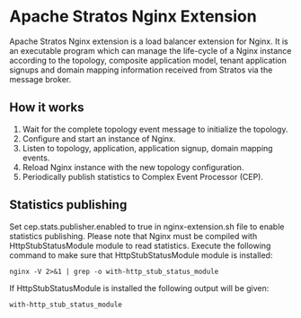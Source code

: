 # Apache Stratos Nginx Extension

Apache Stratos Nginx extension is a load balancer extension for Nginx. It is an executable program
which can manage the life-cycle of a Nginx instance according to the topology, composite application model,
tenant application signups and domain mapping information received from Stratos via the message broker.

## How it works
1. Wait for the complete topology event message to initialize the topology.
2. Configure and start an instance of Nginx.
3. Listen to topology, application, application signup, domain mapping events.
4. Reload Nginx instance with the new topology configuration.
5. Periodically publish statistics to Complex Event Processor (CEP).

## Statistics publishing
Set cep.stats.publisher.enabled to true in nginx-extension.sh file to enable statistics publishing. Please note that
Nginx must be compiled with HttpStubStatusModule module to read statistics. Execute the following command to make
 sure that HttpStubStatusModule module is installed:
```
nginx -V 2>&1 | grep -o with-http_stub_status_module
```
If HttpStubStatusModule is installed the following output will be given:
```
with-http_stub_status_module
```